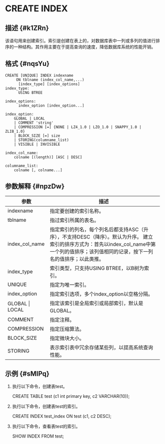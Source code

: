 CREATE INDEX 
=================================



描述 {#k1ZRn}
-----------

该语句用来创建索引。索引是创建在表上的，对数据库表中一列或多列的值进行排序的一种结构。其作用主要在于提高查询的速度，降低数据库系统的性能开销。

格式 {#nqsYu}
-----------

    CREATE [UNIQUE] INDEX indexname 
         ON tblname (index_col_name,...) 
          [index_type] [index_options] 
    index_type: 
          USING BTREE
    
    index_options: 
          index_option [index_option...]
          
    index_option: 
        GLOBAL | LOCAL
        | COMMENT 'string'
        | COMPRESSION [=] {NONE | LZ4_1.0 | LZO_1.0 | SNAPPY_1.0 | ZLIB_1.0}
        | BLOCK_SIZE [=] size
        | STORING(columname_list) 
        | VISIBLE | INVISIBLE
    
    index_col_name: 
        colname [(length)] [ASC | DESC]
    
    columname_list: 
        colname [, colname...]



参数解释 {#npzDw}
-------------



|     **参数**      |                                                          **描述**                                                           |
|-----------------|---------------------------------------------------------------------------------------------------------------------------|
| indexname       | 指定要创建的索引名称。                                                                                                               |
| tblname         | 指过索引所属的表名。                                                                                                                |
| index_col_name  | 指定索引的列名，每个列名后都支持ASC（升序），不支持DESC（降序）。默认为升序。 建立索引的排序方式为：首先以index_col_name中第一个列的值排序；该列值相同的记录，按下一列名的值排序；以此类推。 |
| index_type      | 索引类型，只支持USING BTREE，以B树为索引。                                                                                               |
| UNIQUE          | 指定为唯一索引。                                                                                                                  |
| index_option    | 指定索引选项，多个index_option以空格分隔。                                                                                               |
| GLOBAL \| LOCAL | 指定该索引是全局索引或局部索引，默认是GLOBAL。                                                                                                |
| COMMENT         | 指定注释。                                                                                                                     |
| COMPRESSION     | 指定压缩算法。                                                                                                                   |
| BLOCK_SIZE      | 指定微块大小。                                                                                                                   |
| STORING         | 表示索引表中冗余存储某些列，以提高系统查询性能。                                                                                                  |



示例 {#sMIPq}
-----------

1. 执行以下命令，创建表test。

   




    CREATE TABLE test (c1 int primary key, c2 VARCHAR(10));



2. 执行以下命令，创建表test的索引。

   




    CREATE INDEX test_index ON test (c1, c2 DESC);



3. 执行以下命令，查看表test的索引。

   




    SHOW INDEX FROM test;


